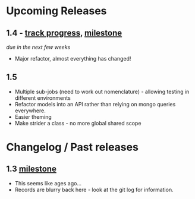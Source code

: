 # Upcoming Releases

## 1.4 - [track progress](https://github.com/Strider-CD/strider/issues/197), [milestone](https://github.com/Strider-CD/strider/issues?milestone=3)

_due in the next few weeks_

- Major refactor, almost everything has changed!


## 1.5

- Multiple sub-jobs (need to work out nomenclature) - allowing testing in different environments
- Refactor models into an API rather than relying on mongo queries everywhere.
- Easier theming
- Make strider a class - no more global shared scope

# Changelog / Past releases

## 1.3 [milestone](https://github.com/Strider-CD/strider/issues?milestone=2)
- This seems like ages ago...
- Records are blurry back here - look at the git log for information.

